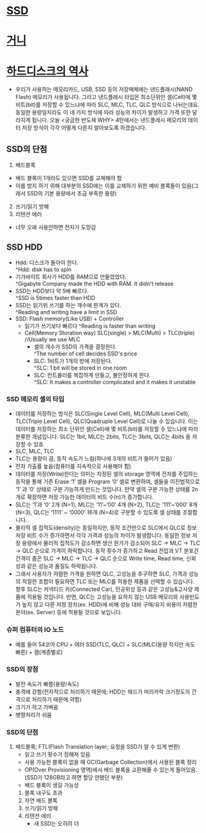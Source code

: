 # [SSD](https://www.youtube.com/watch?v=0wfOO2DEGZ0&list=PLLcbGhhl4sQDOYzzB8eNB7m0IdVffIyLM&index=27)
# [거니](https://www.youtube.com/watch?v=XazMFe3tAkc&list=PLLcbGhhl4sQDOYzzB8eNB7m0IdVffIyLM&index=42)
# [하드디스크의 역사](https://www.youtube.com/watch?v=7n71z7KIoXo&list=PLPBTs1IJBEyiacgGU4SK2tu9S1u3-ih4g&index=5)

* 우리가 사용하는 메모리카드, USB, SSD 등의 저장매체에는 낸드플래시(NAND Flash) 메모리가 사용됩니다. 그리고 낸드플래시 타입은 최소단위인 셀(Cell)에 몇 비트(bit)를 저장할 수 있느냐에 따라 SLC, MLC, TLC, QLC 방식으로 나뉘는데요. 동일한 용량일지라도 이 네 가지 방식에 따라 성능의 차이가 발생하고 가격 또한 달라지게 됩니다. 오늘 <궁금한 반도체 WHY> 4탄에서는 낸드플래시 메모리의 데이터 저장 방식이 각각 어떻게 다른지 알아보도록 하겠습니다.

## SSD의 단점
1. 배드블록
 * 배드 블록이 1개라도 있으면 SSD를 교체해야 함
 * 이를 방지 하기 위해 대부분의 SSD에는 이를 교체하기 위한 예비 블록들이 있음(그래서 SSD의 기본 용량에서 조금 부족한 용량)
2. 쓰기/읽기 방해
3. 리텐션 에러
 * 너무 오래 사용안하면 전자가 도망감


## SSD HDD
* Hdd: 디스크가 돌아야 한다.  
    ^Hdd: disk has to spin
* 기가바이트 회사가 HDD를 RAM으로 만들었었다.  
    ^Gigabyte Company made the HDD with RAM. It didn't release
* SSD는 HDD보다 약 5배 빠르다.  
    ^SSD is 5times faster than HDD
* SSD는 읽기위 쓰기를 하는 개수에 한계가 있다.  
    ^Reading and writing have a limit in SSD
* SSD: Flash memory(Like USB) + Controller  
  - 읽기가 쓰기보다 빠르다
      ^Reading is faster than writing
  - Cell(Memory Storation way) SLC(single) > MLC(Multi) > TLC(triple)  //Usually we use MLC
    + 셀의 개수가 SSD의 가격을 결정한다.  
        ^The number of cell decides SSD's price
    + SLC: 1비트가 1개의 방에 저장된다.  
        ^SLC: 1 bit will be stored in one room
    + SLC: 컨트롤러를 복잡하게 만들고, 불안정하게 한다.  
        ^SLC: It makes a controller complicated and it makes it unstable



### SSD 메모리 셀의 타입
* 데이터를 저장하는 방식은 SLC(Single Level Cell), MLC(Multi Level Cell), TLC(Triple Level Cell), QLC(Quadruple Level Cell)로 나눌 수 있습니다. 이는 데이터를 저장하는 최소 단위인 셀(Cell)에 몇 비트(bit)를 저장할 수 있느냐에 따라 분류한 개념입니다. SLC는 1bit, MLC는 2bits, TLC는 3bits, QLC는 4bits 을 저장할 수 있죠
* SLC, MLC, TLC
* TLC는 용량이 큼, 동작 속도가 느림(하나에 3개의 비트가 들어가 있음)
 * 전자 가출률 높음(컴퓨터를 지속적으로 사용해야 함)
* 데이터를 저장(Write)한다는 의미는 지정된 셀의 storage 영역에 전자를 주입하는 동작을 통해 기존 Erase ‘1’ 셀을 Program ‘0’ 셀로 변환하여, 셀들을 이진법적으로 ‘1’ 과 ‘0’ 상태로 구분 가능하게 만드는 것입니다. 만약 셀의 구분 가능한 상태를 2n개로 확장하면 저장 가능한 데이터의 비트 수(n)가 증가합니다.
* SLC는 ‘1’과 ‘0’ 2개 (N=1), MLC는 ‘11’~’00’ 4개 (N=2), TLC는 ‘111’~’000’ 8개 (N=3), QLC는 ‘1111’ ~ ‘0000’ 16개 (N=4)로 구분할 수 있도록 셀 상태를 조절합니다.
* 물리적 셀 집적도(density)는 동일하지만, 동작 조건만으로 SLC에서 QLC로 정보 저장 비트 수가 증가하면서 각각 가격과 성능의 차이가 발생합니다. 동일한 정보 저장 용량에서 물리적 집적도가 감소하면 생산 원가가 감소되어 SLC → MLC → TLC → QLC 순으로 가격이 하락합니다. 동작 횟수가 증가하고 Read 전압과 VT 분포간 간격이 좁은 SLC → MLC → TLC → QLC 순으로 Write time, Read time, 신뢰성과 같은 성능과 품질도 하락됩니다. 
* 그래서 사용자가 저렴한 가격을 원하면 QLC, 고성능을 추구하면 SLC, 가격과 성능의 적절한 조합이 필요하면 TLC 또는 MLC를 적용한 제품을 선택할 수 있습니다. 향후 SLC는 커넥티드 카(Connected Car), 인공위성 등과 같은 고성능&고사양 제품에 적용될 것입니다. 반면, QLC는 고성능을 요하지 않는 USB 메모리와 사용빈도가 높지 않고 다른 저장 장치(ex. HDD)에 비해 성능 대비 구매/유지 비용이 저렴한 분야(ex. Server) 등에 적용될 것으로 보입니다.


### 슈퍼 컴퓨터의 IO 노드
* 예를 들어 54코어 CPU + 여러 SSD(TLC, QLC) + SLC/MLC(용량 작지만 속도 빠른) + 램(계층별로) 

### SSD의 장점
* 발전 속도가 빠름(용량/속도)
* 충격에 강함(전자적으로 처리하기 때문에; HDD는 헤드가 머리카락 크기정도의 간격으로 처리하기 때문에 약함)
* 크기가 작고 가벼움
* 병렬처리가 쉬움

### SSD의 단점
1. 배드블록; FTL(Flash Translation layer; 요청을 SSD가 알 수 있게 변환)
    * 읽고 쓰기 횟수가 정해져 있음
    * 사용 가능한 블록이 없을 때 GC(Garbage Collection)에서 사용된 블록 정리
    * OP(Over Provisioning 영역)에서 배드 블록을 교환해줄 수 있는게 들어있음.(SSD가 128GB라고 하면 할당 안됐던 부분)
    * 배드 블록이 생길 가능성
     1. 블록 내구도 초과
     2. 자연 배드 블록
     3. 쓰기/읽기 방해
     4. 리텐션 에러
        * 새 SSD는 오히려 더 
